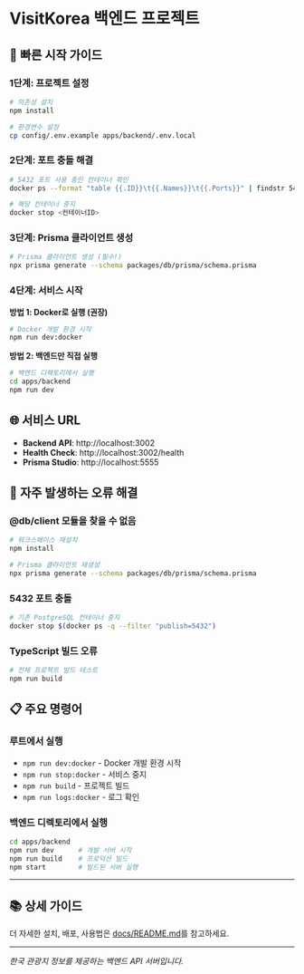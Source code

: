 # VisitKorea 백엔드 프로젝트

## 🚀 빠른 시작 가이드

### **1단계: 프로젝트 설정**
```bash
# 의존성 설치
npm install

# 환경변수 설정
cp config/.env.example apps/backend/.env.local
```

### **2단계: 포트 충돌 해결**
```bash
# 5432 포트 사용 중인 컨테이너 확인
docker ps --format "table {{.ID}}\t{{.Names}}\t{{.Ports}}" | findstr 5432

# 해당 컨테이너 중지
docker stop <컨테이너ID>
```

### **3단계: Prisma 클라이언트 생성**
```bash
# Prisma 클라이언트 생성 (필수!)
npx prisma generate --schema packages/db/prisma/schema.prisma
```

### **4단계: 서비스 시작**

**방법 1: Docker로 실행 (권장)**
```bash
# Docker 개발 환경 시작
npm run dev:docker
```

**방법 2: 백엔드만 직접 실행**
```bash
# 백엔드 디렉토리에서 실행
cd apps/backend
npm run dev
```

## 🌐 서비스 URL
- **Backend API**: http://localhost:3002
- **Health Check**: http://localhost:3002/health
- **Prisma Studio**: http://localhost:5555

## 🔧 자주 발생하는 오류 해결

### **@db/client 모듈을 찾을 수 없음**
```bash
# 워크스페이스 재설치
npm install

# Prisma 클라이언트 재생성
npx prisma generate --schema packages/db/prisma/schema.prisma
```

### **5432 포트 충돌**
```bash
# 기존 PostgreSQL 컨테이너 중지
docker stop $(docker ps -q --filter "publish=5432")
```

### **TypeScript 빌드 오류**
```bash
# 전체 프로젝트 빌드 테스트
npm run build
```

## 📋 주요 명령어

### **루트에서 실행**
- `npm run dev:docker` - Docker 개발 환경 시작
- `npm run stop:docker` - 서비스 중지
- `npm run build` - 프로젝트 빌드
- `npm run logs:docker` - 로그 확인

### **백엔드 디렉토리에서 실행**
```bash
cd apps/backend
npm run dev      # 개발 서버 시작
npm run build    # 프로덕션 빌드
npm start        # 빌드된 서버 실행
```

---

## 📚 상세 가이드

더 자세한 설치, 배포, 사용법은 [docs/README.md](docs/README.md)를 참고하세요.

---

*한국 관광지 정보를 제공하는 백엔드 API 서버입니다.*

